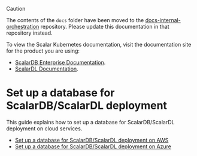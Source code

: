 > [!CAUTION]
> 
> The contents of the `docs` folder have been moved to the [docs-internal-orchestration](https://github.com/scalar-labs/docs-internal-orchestration) repository. Please update this documentation in that repository instead.
> 
> To view the Scalar Kubernetes documentation, visit the documentation site for the product you are using:
> 
> - [ScalarDB Enterprise Documentation](https://scalardb.scalar-labs.com/docs/latest/scalar-kubernetes/deploy-kubernetes/).
> - [ScalarDL Documentation](https://scalardl.scalar-labs.com/docs/latest/scalar-kubernetes/deploy-kubernetes/).

# Set up a database for ScalarDB/ScalarDL deployment

This guide explains how to set up a database for ScalarDB/ScalarDL deployment on cloud services.

* [Set up a database for ScalarDB/ScalarDL deployment on AWS](./SetupDatabaseForAWS.md)
* [Set up a database for ScalarDB/ScalarDL deployment on Azure](./SetupDatabaseForAzure.md)
